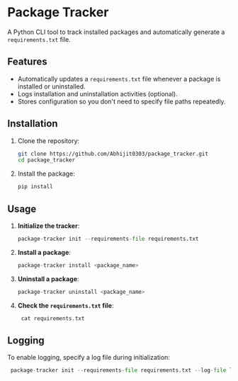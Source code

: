 # Package Tracker

A Python CLI tool to track installed packages and automatically generate a `requirements.txt` file.

## Features

- Automatically updates a `requirements.txt` file whenever a package is installed or uninstalled.
- Logs installation and uninstallation activities (optional).
- Stores configuration so you don't need to specify file paths repeatedly.

## Installation

1. Clone the repository:
   ```bash
   git clone https://github.com/Abhijit0303/package_tracker.git
   cd package_tracker
   ```
1. Install the package:

   ```bash
   pip install
   ```

## Usage

1.  **Initialize the tracker**:
    ```python
    package-tracker init --requirements-file requirements.txt
    ```
2.  **Install a package**:
    ```python
    package-tracker install <package_name>
    ```
3.  **Uninstall a package**:
    ```python
    package-tracker uninstall <package_name>
    ```
4.  **Check the `requirements.txt` file**:
    ```python
     cat requirements.txt
    ```

## Logging

To enable logging, specify a log file during initialization:

```python
 package-tracker init --requirements-file requirements.txt --log-file log.txt
```
